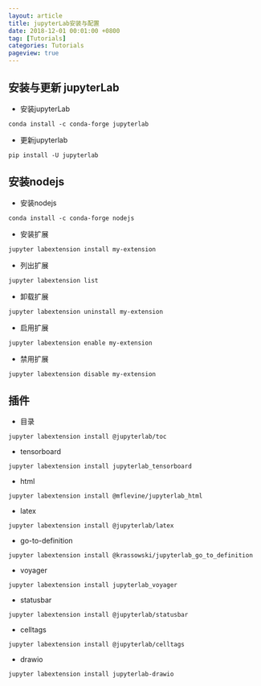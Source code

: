 ```yaml
---
layout: article
title: jupyterLab安装与配置
date: 2018-12-01 00:01:00 +0800
tag: [Tutorials] 
categories: Tutorials
pageview: true
---
```



## 安装与更新 jupyterLab

- 安装jupyterLab

```
conda install -c conda-forge jupyterlab
```

- 更新jupyterlab

```
pip install -U jupyterlab
```



## 安装nodejs

- 安装nodejs

```
conda install -c conda-forge nodejs
```

- 安装扩展

```
jupyter labextension install my-extension
```

- 列出扩展

```
jupyter labextension list
```

- 卸载扩展

```
jupyter labextension uninstall my-extension
```

- 启用扩展

```
jupyter labextension enable my-extension
```

- 禁用扩展

```
jupyter labextension disable my-extension
```



## 插件

- 目录

```
jupyter labextension install @jupyterlab/toc
```

- tensorboard

```
jupyter labextension install jupyterlab_tensorboard
```

- html

```
jupyter labextension install @mflevine/jupyterlab_html
```

- latex

```
jupyter labextension install @jupyterlab/latex
```

- go-to-definition

```
jupyter labextension install @krassowski/jupyterlab_go_to_definition
```

- voyager

```
jupyter labextension install jupyterlab_voyager
```

- statusbar

```
jupyter labextension install @jupyterlab/statusbar
```

- celltags

```
jupyter labextension install @jupyterlab/celltags
```

- drawio

```
jupyter labextension install jupyterlab-drawio
```

